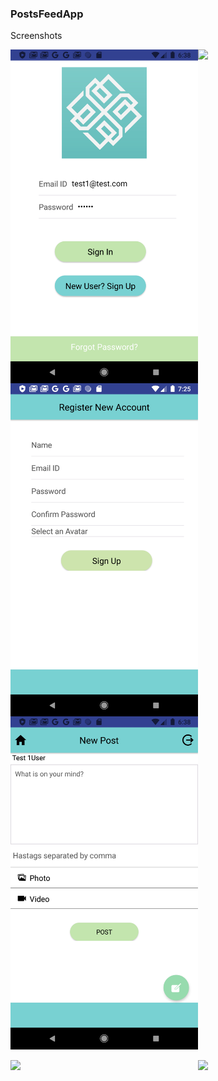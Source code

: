 ### PostsFeedApp

Screenshots 

<img src='/readme_assets/Screenshot_LoginScreen.png' width='300'  align="left">        <img src='/readme_assets/Screenshot_SignIn' width='300' >


<img src='/readme_assets/Screenshot_SignUp.png' width='300' align="left">          <img src='/readme_assets/Screenshot_New Post.png' width='300' >

<img src='/readme_assets/Screenshot_Own Posts' width='300' align="left">          <img src='/readme_assets/Screenshot_Search' width='300'> 

